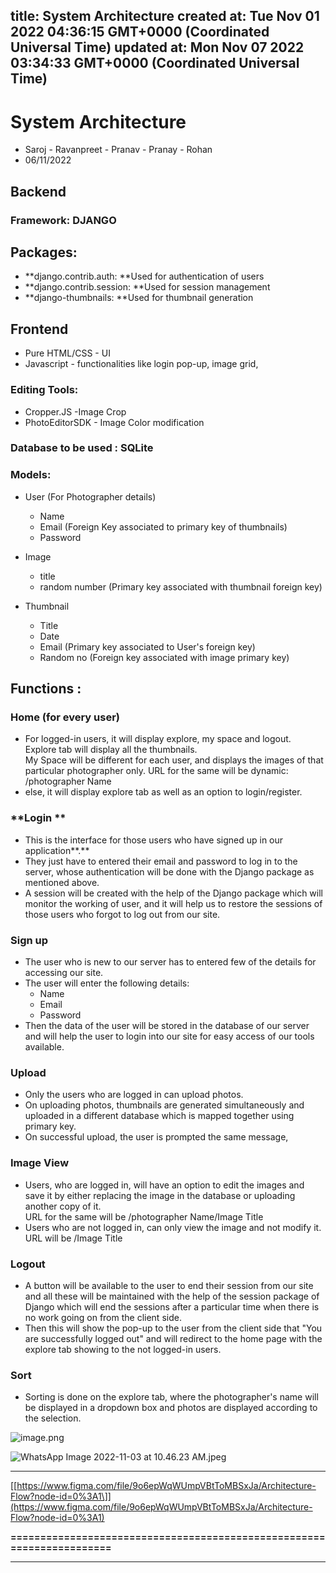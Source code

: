 
title: System Architecture
created at: Tue Nov 01 2022 04:36:15 GMT+0000 (Coordinated Universal Time)
updated at: Mon Nov 07 2022 03:34:33 GMT+0000 (Coordinated Universal Time)
---

# System Architecture

-   Saroj - Ravanpreet - Pranav - Pranay - Rohan
-   06/11/2022

## **Backend**

### Framework: DJANGO

## **Packages:**

-   **django.contrib.auth: **Used for authentication of users
-   **django.contrib.session: **Used for session management
-   **django-thumbnails: **Used for thumbnail generation

## Frontend

-   Pure HTML/CSS - UI
-   Javascript - functionalities like login pop-up, image grid,

### Editing Tools:

-   Cropper.JS -Image Crop
-   PhotoEditorSDK - Image Color modification

### Database to be used : SQLite

### Models:

-   User (For Photographer details)

    -   Name
    -   Email (Foreign Key associated to primary key of thumbnails)
    -   Password

-   Image

    -   title
    -   random number (Primary key associated with thumbnail foreign key)

-   Thumbnail
    -   Title
    -   Date
    -   Email (Primary key associated to User's foreign key)
    -   Random no (Foreign key associated with image primary key)

## Functions :

### Home (for every user)

-   For logged-in users, it will display explore, my space and logout.  
    Explore tab will display all the thumbnails.  
    My Space will be different for each user, and displays the images of that particular photographer only. URL for the same will be dynamic: /photographer Name
-   else, it will display explore tab as well as an option to login/register.

### **Login **

-   This is the interface for those users who have signed up in our application**.**
-   They just have to entered their email and password to log in to the server, whose authentication will be done with the Django package as mentioned above.
-   A session will be created with the help of the Django package which will monitor the working of user, and it will help us to restore the sessions of those users who forgot to log out from our site.

### **Sign up**

-   The user who is new to our server has to entered few of the details for accessing our site.
-   The user will enter the following details:
    -   Name
    -   Email
    -   Password
-   Then the data of the user will be stored in the database of our server and will help the user to login into our site for easy access of our tools available.

### Upload

-   Only the users who are logged in can upload photos.
-   On uploading photos, thumbnails are generated simultaneously and uploaded in a different database which is mapped together using primary key.
-   On successful upload, the user is prompted the same message,

### Image View

-   Users, who are logged in, will have an option to edit the images and save it by either replacing the image in the database or uploading another copy of it.  
    URL for the same will be /photographer Name/Image Title
-   Users who are not logged in, can only view the image and not modify it.  
    URL will be /Image Title

### Logout

-   A button will be available to the user to end their session from our site and all these will be maintained with the help of the session package of Django which will end the sessions after a particular time when there is no work going on from the client side.
-   Then this will show the pop-up to the user from the client side that "You are successfully logged out" and will redirect to the home page with the explore tab showing to the not logged-in users.

### Sort

-   Sorting is done on the explore tab, where the photographer's name will be displayed in a dropdown box and photos are displayed according to the selection.

![image.png](media_System%20Architecture/image.png)

![WhatsApp Image 2022-11-03 at 10.46.23 AM.jpeg](media_System%20Architecture/WhatsApp%20Image%202022-11-03%20at%2010.46.23%20AM.jpeg)

* * *

[\[https://www.figma.com/file/9o6epWqWUmpVBtToMBSxJa/Architecture-Flow?node-id=0%3A1\]](https://www.figma.com/file/9o6epWqWUmpVBtToMBSxJa/Architecture-Flow?node-id=0%3A1)

**======================================================================**

* * *

          
